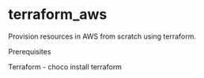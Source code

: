 # terraform_aws

Provision resources in AWS from scratch using terraform.

Prerequisites

Terraform - choco install terraform
